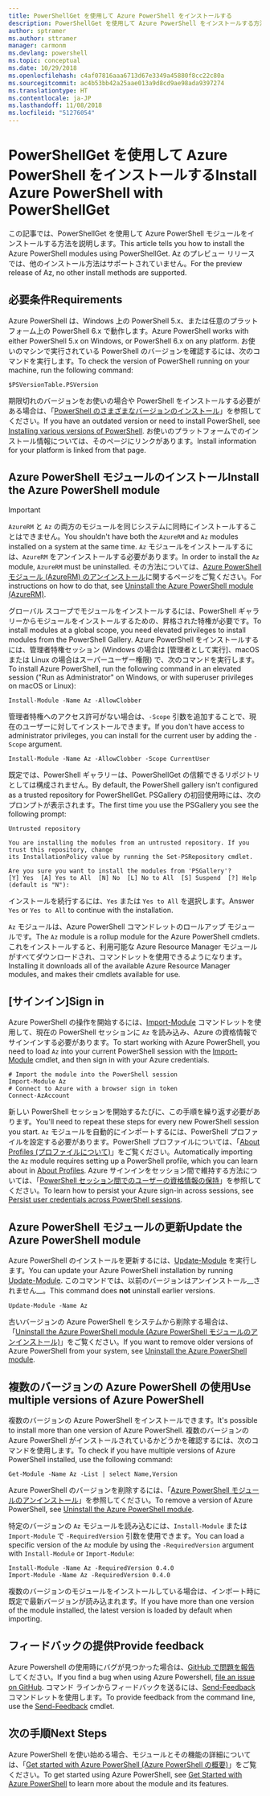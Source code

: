 ```yaml
---
title: PowerShellGet を使用して Azure PowerShell をインストールする
description: PowerShellGet を使用して Azure PowerShell をインストールする方法
author: sptramer
ms.author: sttramer
manager: carmonm
ms.devlang: powershell
ms.topic: conceptual
ms.date: 10/29/2018
ms.openlocfilehash: c4af07816aaa6713d67e3349a45880f8cc22c80a
ms.sourcegitcommit: ac4b53bb42a25aae013a9d8cd9ae98ada9397274
ms.translationtype: HT
ms.contentlocale: ja-JP
ms.lasthandoff: 11/08/2018
ms.locfileid: "51276054"
---
```

# <a name="install-azure-powershell-with-powershellget"></a><span data-ttu-id="80ac6-103">PowerShellGet を使用して Azure PowerShell をインストールする</span><span class="sxs-lookup"><span data-stu-id="80ac6-103">Install Azure PowerShell with PowerShellGet</span></span>

<span data-ttu-id="80ac6-104">この記事では、PowerShellGet を使用して Azure PowerShell モジュールをインストールする方法を説明します。</span><span class="sxs-lookup"><span data-stu-id="80ac6-104">This article tells you how to install the Azure PowerShell modules using PowerShellGet.</span></span> <span data-ttu-id="80ac6-105">Az のプレビュー リリースでは、他のインストール方法はサポートされていません。</span><span class="sxs-lookup"><span data-stu-id="80ac6-105">For the preview release of Az, no other install methods are supported.</span></span> 

## <a name="requirements"></a><span data-ttu-id="80ac6-106">必要条件</span><span class="sxs-lookup"><span data-stu-id="80ac6-106">Requirements</span></span>

<span data-ttu-id="80ac6-107">Azure PowerShell は、Windows 上の PowerShell 5.x、または任意のプラットフォーム上の PowerShell 6.x で動作します。</span><span class="sxs-lookup"><span data-stu-id="80ac6-107">Azure PowerShell works with either PowerShell 5.x on Windows, or PowerShell 6.x on any platform.</span></span> <span data-ttu-id="80ac6-108">お使いのマシンで実行されている PowerShell のバージョンを確認するには、次のコマンドを実行します。</span><span class="sxs-lookup"><span data-stu-id="80ac6-108">To check the version of PowerShell running on your machine, run the following command:</span></span>

```powershell-interactive
$PSVersionTable.PSVersion
```

<span data-ttu-id="80ac6-109">期限切れのバージョンをお使いの場合や PowerShell をインストールする必要がある場合は、「[PowerShell のさまざまなバージョンのインストール](https://docs.microsoft.com/en-us/powershell/scripting/setup/installing-powershell?view=powershell-6)」を参照してください。</span><span class="sxs-lookup"><span data-stu-id="80ac6-109">If you have an outdated version or need to install PowerShell, see [Installing various versions of PowerShell](https://docs.microsoft.com/en-us/powershell/scripting/setup/installing-powershell?view=powershell-6).</span></span> <span data-ttu-id="80ac6-110">お使いのプラットフォームでのインストール情報については、そのページにリンクがあります。</span><span class="sxs-lookup"><span data-stu-id="80ac6-110">Install information for your platform is linked from that page.</span></span>

## <a name="install-the-azure-powershell-module"></a><span data-ttu-id="80ac6-111">Azure PowerShell モジュールのインストール</span><span class="sxs-lookup"><span data-stu-id="80ac6-111">Install the Azure PowerShell module</span></span>

> [!IMPORTANT]
>
> <span data-ttu-id="80ac6-112">`AzureRM` と `Az` の両方のモジュールを同じシステムに同時にインストールすることはできません。</span><span class="sxs-lookup"><span data-stu-id="80ac6-112">You shouldn't have both the `AzureRM` and `Az` modules installed on a system at the same time.</span></span> <span data-ttu-id="80ac6-113">`Az` モジュールをインストールするには、`AzureRM` をアンインストールする必要があります。</span><span class="sxs-lookup"><span data-stu-id="80ac6-113">In order to install the `Az` module, `AzureRM` must be uninstalled.</span></span> <span data-ttu-id="80ac6-114">その方法については、[Azure PowerShell モジュール (AzureRM) のアンインストール](uninstall-azurerm-ps.md)に関するページをご覧ください。</span><span class="sxs-lookup"><span data-stu-id="80ac6-114">For instructions on how to do that, see [Uninstall the Azure PowerShell module (AzureRM)](uninstall-azurerm-ps.md).</span></span>

<span data-ttu-id="80ac6-115">グローバル スコープでモジュールをインストールするには、PowerShell ギャラリーからモジュールをインストールするための、昇格された特権が必要です。</span><span class="sxs-lookup"><span data-stu-id="80ac6-115">To install modules at a global scope, you need elevated privileges to install modules from the PowerShell Gallery.</span></span> <span data-ttu-id="80ac6-116">Azure PowerShell をインストールするには、管理者特権セッション (Windows の場合は [管理者として実行]、macOS または Linux の場合はスーパーユーザー権限) で、次のコマンドを実行します。</span><span class="sxs-lookup"><span data-stu-id="80ac6-116">To install Azure PowerShell, run the following command in an elevated session ("Run as Administrator" on Windows, or with superuser privileges on macOS or Linux):</span></span>

```powershell-interactive
Install-Module -Name Az -AllowClobber
```

<span data-ttu-id="80ac6-117">管理者特権へのアクセス許可がない場合は、`-Scope` 引数を追加することで、現在のユーザーに対してインストールできます。</span><span class="sxs-lookup"><span data-stu-id="80ac6-117">If you don't have access to administrator privileges, you can install for the current user by adding the `-Scope` argument.</span></span>

```powershell-interactive
Install-Module -Name Az -AllowClobber -Scope CurrentUser
```

<span data-ttu-id="80ac6-118">既定では、PowerShell ギャラリーは、PowerShellGet の信頼できるリポジトリとしては構成されません。</span><span class="sxs-lookup"><span data-stu-id="80ac6-118">By default, the PowerShell gallery isn't configured as a trusted repository for PowerShellGet.</span></span> <span data-ttu-id="80ac6-119">PSGallery の初回使用時には、次のプロンプトが表示されます。</span><span class="sxs-lookup"><span data-stu-id="80ac6-119">The first time you use the PSGallery you see the following prompt:</span></span>

```output
Untrusted repository

You are installing the modules from an untrusted repository. If you trust this repository, change
its InstallationPolicy value by running the Set-PSRepository cmdlet.

Are you sure you want to install the modules from 'PSGallery'?
[Y] Yes  [A] Yes to All  [N] No  [L] No to All  [S] Suspend  [?] Help (default is "N"):
```

<span data-ttu-id="80ac6-120">インストールを続行するには、`Yes` または `Yes to All` を選択します。</span><span class="sxs-lookup"><span data-stu-id="80ac6-120">Answer `Yes` or `Yes to All` to continue with the installation.</span></span>

<span data-ttu-id="80ac6-121">`Az` モジュールは、Azure PowerShell コマンドレットのロールアップ モジュールです。</span><span class="sxs-lookup"><span data-stu-id="80ac6-121">The `Az` module is a rollup module for the Azure PowerShell cmdlets.</span></span> <span data-ttu-id="80ac6-122">これをインストールすると、利用可能な Azure Resource Manager モジュールがすべてダウンロードされ、コマンドレットを使用できるようになります。</span><span class="sxs-lookup"><span data-stu-id="80ac6-122">Installing it downloads all of the available Azure Resource Manager modules, and makes their cmdlets available for use.</span></span>

## <a name="sign-in"></a><span data-ttu-id="80ac6-123">[サインイン]</span><span class="sxs-lookup"><span data-stu-id="80ac6-123">Sign in</span></span>

<span data-ttu-id="80ac6-124">Azure PowerShell の操作を開始するには、[Import-Module](/powershell/module/Microsoft.PowerShell.Core/Import-Module) コマンドレットを使用して、現在の PowerShell セッションに `Az` を読み込み、Azure の資格情報でサインインする必要があります。</span><span class="sxs-lookup"><span data-stu-id="80ac6-124">To start working with Azure PowerShell, you need to load `Az` into your current PowerShell session with the [Import-Module](/powershell/module/Microsoft.PowerShell.Core/Import-Module) cmdlet, and then sign in with your Azure credentials.</span></span>

```powershell-interactive
# Import the module into the PowerShell session
Import-Module Az
# Connect to Azure with a browser sign in token
Connect-AzAccount
```

<span data-ttu-id="80ac6-125">新しい PowerShell セッションを開始するたびに、この手順を繰り返す必要があります。</span><span class="sxs-lookup"><span data-stu-id="80ac6-125">You'll need to repeat these steps for every new PowerShell session you start.</span></span> <span data-ttu-id="80ac6-126">`Az` モジュールを自動的にインポートするには、PowerShell プロファイルを設定する必要があります。PowerShell プロファイルについては、「[About Profiles (プロファイルについて)](/powershell/module/microsoft.powershell.core/about/about_profiles)」をご覧ください。</span><span class="sxs-lookup"><span data-stu-id="80ac6-126">Automatically importing the `Az` module requires setting up a PowerShell profile, which you can learn about in [About Profiles](/powershell/module/microsoft.powershell.core/about/about_profiles).</span></span>
<span data-ttu-id="80ac6-127">Azure サインインをセッション間で維持する方法については、「[PowerShell セッション間でのユーザーの資格情報の保持](context-persistence.md)」を参照してください。</span><span class="sxs-lookup"><span data-stu-id="80ac6-127">To learn how to persist your Azure sign-in across sessions, see [Persist user credentials across PowerShell sessions](context-persistence.md).</span></span>

## <a name="update-the-azure-powershell-module"></a><span data-ttu-id="80ac6-128">Azure PowerShell モジュールの更新</span><span class="sxs-lookup"><span data-stu-id="80ac6-128">Update the Azure PowerShell module</span></span>

<span data-ttu-id="80ac6-129">Azure PowerShell のインストールを更新するには、[Update-Module](/powershell/module/powershellget/update-module) を実行します。</span><span class="sxs-lookup"><span data-stu-id="80ac6-129">You can update your Azure PowerShell installation by running [Update-Module](/powershell/module/powershellget/update-module).</span></span> <span data-ttu-id="80ac6-130">このコマンドでは、以前のバージョンはアンインストール__されません__。</span><span class="sxs-lookup"><span data-stu-id="80ac6-130">This command does __not__ uninstall earlier versions.</span></span>

```powershell-interactive
Update-Module -Name Az
```

<span data-ttu-id="80ac6-131">古いバージョンの Azure PowerShell をシステムから削除する場合は、「[Uninstall the Azure PowerShell module (Azure PowerShell モジュールのアンインストール)](uninstall-azurerm-ps.md)」をご覧ください。</span><span class="sxs-lookup"><span data-stu-id="80ac6-131">If you want to remove older versions of Azure PowerShell from your system, see [Uninstall the Azure PowerShell module](uninstall-azurerm-ps.md).</span></span>

## <a name="use-multiple-versions-of-azure-powershell"></a><span data-ttu-id="80ac6-132">複数のバージョンの Azure PowerShell の使用</span><span class="sxs-lookup"><span data-stu-id="80ac6-132">Use multiple versions of Azure PowerShell</span></span>

<span data-ttu-id="80ac6-133">複数のバージョンの Azure PowerShell をインストールできます。</span><span class="sxs-lookup"><span data-stu-id="80ac6-133">It's possible to install more than one version of Azure PowerShell.</span></span> <span data-ttu-id="80ac6-134">複数のバージョンの Azure PowerShell がインストールされているかどうかを確認するには、次のコマンドを使用します。</span><span class="sxs-lookup"><span data-stu-id="80ac6-134">To check if you have multiple versions of Azure PowerShell installed, use the following command:</span></span>

```powershell-interactive
Get-Module -Name Az -List | select Name,Version
```

<span data-ttu-id="80ac6-135">Azure PowerShell のバージョンを削除するには、「[Azure PowerShell モジュールのアンインストール](uninstall-azurerm-ps.md)」を参照してください。</span><span class="sxs-lookup"><span data-stu-id="80ac6-135">To remove a version of Azure PowerShell, see [Uninstall the Azure PowerShell module](uninstall-azurerm-ps.md).</span></span>

<span data-ttu-id="80ac6-136">特定のバージョンの `Az` モジュールを読み込むには、`Install-Module` または `Import-Module` で `-RequiredVersion` 引数を使用できます。</span><span class="sxs-lookup"><span data-stu-id="80ac6-136">You can load a specific version of the `Az` module by using the `-RequiredVersion` argument with `Install-Module` or `Import-Module`:</span></span>

```powershell-interactive
Install-Module -Name Az -RequiredVersion 0.4.0
Import-Module -Name Az -RequiredVersion 0.4.0
```

<span data-ttu-id="80ac6-137">複数のバージョンのモジュールをインストールしている場合は、インポート時に既定で最新バージョンが読み込まれます。</span><span class="sxs-lookup"><span data-stu-id="80ac6-137">If you have more than one version of the module installed, the latest version is loaded by default when importing.</span></span>

## <a name="provide-feedback"></a><span data-ttu-id="80ac6-138">フィードバックの提供</span><span class="sxs-lookup"><span data-stu-id="80ac6-138">Provide feedback</span></span>

<span data-ttu-id="80ac6-139">Azure Powershell の使用時にバグが見つかった場合は、[GitHub で問題を報告](https://github.com/Azure/azure-powershell/issues)してください。</span><span class="sxs-lookup"><span data-stu-id="80ac6-139">If you find a bug when using Azure Powershell, [file an issue on GitHub](https://github.com/Azure/azure-powershell/issues).</span></span>
<span data-ttu-id="80ac6-140">コマンド ラインからフィードバックを送るには、[Send-Feedback](/powershell/module/az.profile/send-feedback) コマンドレットを使用します。</span><span class="sxs-lookup"><span data-stu-id="80ac6-140">To provide feedback from the command line, use the [Send-Feedback](/powershell/module/az.profile/send-feedback) cmdlet.</span></span>

## <a name="next-steps"></a><span data-ttu-id="80ac6-141">次の手順</span><span class="sxs-lookup"><span data-stu-id="80ac6-141">Next Steps</span></span>

<span data-ttu-id="80ac6-142">Azure PowerShell を使い始める場合、モジュールとその機能の詳細については、「[Get started with Azure PowerShell (Azure PowerShell の概要)](get-started-azureps.md)」をご覧ください。</span><span class="sxs-lookup"><span data-stu-id="80ac6-142">To get started using Azure PowerShell, see [Get Started with Azure PowerShell](get-started-azureps.md) to learn more about the module and its features.</span></span>
